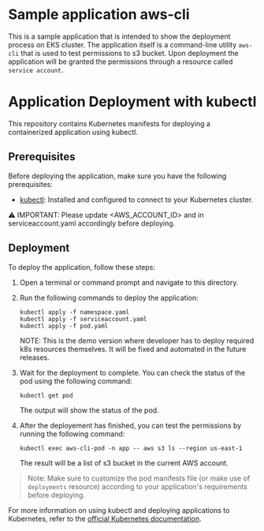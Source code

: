 # Sample application aws-cli 

This is a sample application that is intended to show the deployment process on EKS cluster. The application itself is a command-line utility `aws-cli` that is used to test permissions to s3 bucket. Upon deployment the application will be granted the permissions through a resource called `service account`.

# Application Deployment with kubectl

This repository contains Kubernetes manifests for deploying a containerized application using kubectl.

## Prerequisites

Before deploying the application, make sure you have the following prerequisites:

- [kubectl](https://kubernetes.io/docs/tasks/tools/install-kubectl/): Installed and configured to connect to your Kubernetes cluster.

⚠️ IMPORTANT: Please update <AWS_ACCOUNT_ID> and <ENV> in serviceaccount.yaml accordingly before deploying.

## Deployment

To deploy the application, follow these steps:

1. Open a terminal or command prompt and navigate to this directory.

2. Run the following commands to deploy the application:

    ```shell
    kubectl apply -f namespace.yaml
    kubectl apply -f serviceaccount.yaml
    kubectl apply -f pod.yaml
    ```

    NOTE: This is the demo version where developer has to deploy required k8s resources themselves. It will be fixed and automated in the future releases.

3. Wait for the deployment to complete. You can check the status of the pod using the following command:

    ```shell
    kubectl get pod
    ```

    The output will show the status of the pod.

4. After the deployement has finished, you can test the permissions by running the following command:

    ```shell
    kubectl exec aws-cli-pod -n app -- aws s3 ls --region us-east-1
    ```

    The result will be a list of s3 bucket in the current AWS account.

> Note: Make sure to customize the pod manifests file (or make use of `deployments` resource) according to your application's requirements before deploying.

For more information on using kubectl and deploying applications to Kubernetes, refer to the [official Kubernetes documentation](https://kubernetes.io/docs/).
